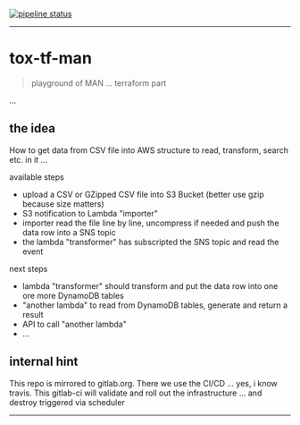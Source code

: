 [![pipeline status](https://gitlab.com/tox-aws-terraform/tox-tf-man/badges/master/pipeline.svg)](https://gitlab.com/tox-aws-terraform/tox-tf-man/commits/master)

***

# tox-tf-man

> playground of MAN ... terraform part

...

## the idea

How to get data from CSV file into AWS structure to read, transform, search etc. in it ...

available steps

* upload a CSV or GZipped CSV file into S3 Bucket (better use gzip because size matters)
* S3 notification to Lambda "importer"
* importer read the file line by line, uncompress if needed and push the data row into a SNS topic
* the lambda "transformer" has subscripted the SNS topic and read the event

next steps

* lambda "transformer" should transform and put the data row into one ore more DynamoDB tables
* "another lambda" to read from DynamoDB tables, generate and return a result
* API to call "another lambda"
* ... 

## internal hint 

This repo is mirrored to gitlab.org. There we use the CI/CD ... yes, i know travis.
This gitlab-ci will validate and roll out the infrastructure ... and destroy triggered via scheduler

***
